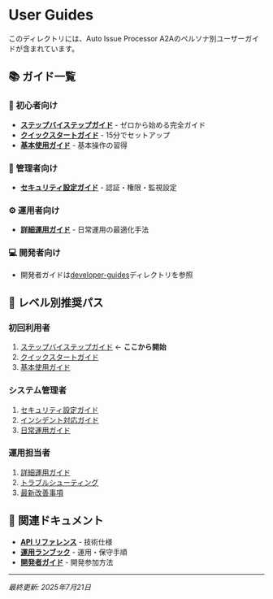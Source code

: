 # User Guides

このディレクトリには、Auto Issue Processor A2Aのペルソナ別ユーザーガイドが含まれています。

## 📚 ガイド一覧

### 👶 初心者向け
- **[ステップバイステップガイド](beginner-step-by-step-guide.md)** - ゼロから始める完全ガイド
- **[クイックスタートガイド](quickstart.md)** - 15分でセットアップ
- **[基本使用ガイド](basic-usage-guide.md)** - 基本操作の習得

### 🔐 管理者向け
- **[セキュリティ設定ガイド](administrator-security-guide.md)** - 認証・権限・監視設定

### ⚙️ 運用者向け
- **[詳細運用ガイド](operator-detailed-operations-guide.md)** - 日常運用の最適化手法

### 💻 開発者向け
- 開発者ガイドは[developer-guides](../developer-guides/)ディレクトリを参照

## 🎯 レベル別推奨パス

### 初回利用者
1. [ステップバイステップガイド](beginner-step-by-step-guide.md) ← **ここから開始**
2. [クイックスタートガイド](quickstart.md)
3. [基本使用ガイド](basic-usage-guide.md)

### システム管理者
1. [セキュリティ設定ガイド](administrator-security-guide.md)
2. [インシデント対応ガイド](../runbooks/incident-response-guide.md)
3. [日常運用ガイド](../runbooks/daily-operations-guide.md)

### 運用担当者
1. [詳細運用ガイド](operator-detailed-operations-guide.md)
2. [トラブルシューティング](../runbooks/troubleshooting-guide.md)
3. [最新改善事項](../runbooks/recent-improvements-july-2025.md)

## 🔗 関連ドキュメント

- **[API リファレンス](../api/auto-issue-processor-api-reference.md)** - 技術仕様
- **[運用ランブック](../runbooks/)** - 運用・保守手順
- **[開発者ガイド](../developer-guides/)** - 開発参加方法

---
*最終更新: 2025年7月21日*